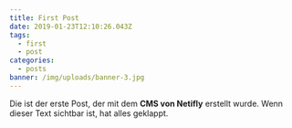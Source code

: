 ```yaml
---
title: First Post
date: 2019-01-23T12:10:26.043Z
tags:
  - first
  - post
categories:
  - posts
banner: /img/uploads/banner-3.jpg
---
```

Die ist der erste Post, der mit dem **CMS von Netifly** erstellt wurde. Wenn dieser Text sichtbar ist, hat alles geklappt.
